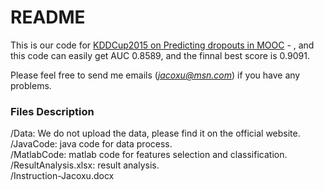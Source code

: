 # README #

This is our code for [KDDCup2015 on Predicting dropouts in MOOC](https://www.kddcup2015.com/) - , and this code can easily get AUC 0.8589, and the finnal best score is 0.9091.  

Please feel free to send me emails (*jacoxu@msn.com*) if you have any problems.  

### Files Description ###
/Data: We do not upload the data, please find it on the official website.  
/JavaCode: java code for data process.  
/MatlabCode: matlab code for features selection and classification.  
/ResultAnalysis.xlsx: result analysis.  
/Instruction-Jacoxu.docx